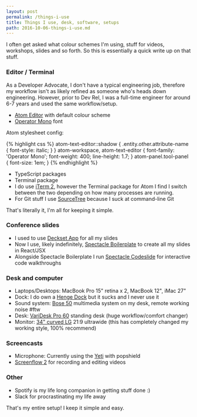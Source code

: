 ```yaml
---
layout: post
permalink: /things-i-use
title: Things I use, desk, software, setups
path: 2016-10-06-things-i-use.md
---
```


I often get asked what colour schemes I'm using, stuff for videos, workshops, slides and so forth. So this is essentially a quick write up on that stuff.

### Editor / Terminal

As a Developer Advocate, I don't have a typical engineering job, therefore my workflow isn't as likely refined as someone who's heads down engineering. However, prior to Dev Rel, I was a full-time engineer for around 6-7 years and used the same workflow/setup.

* [Atom Editor](https://atom.io) with default colour scheme
* [Operator Mono](http://www.typography.com/blog/introducing-operator) font

Atom stylesheet config:

{% highlight css %}
atom-text-editor::shadow {
  .entity.other.attribute-name {
    font-style: italic;
  }
}
atom-workspace,
atom-text-editor {
  font-family: 'Operator Mono';
  font-weight: 400;
  line-height: 1.7;
}
atom-panel.tool-panel {
  font-size: 1em;
}
{% endhighlight %}

* TypeScript packages
* Terminal package
* I do use [iTerm 2](https://www.iterm2.com/), however the Terminal package for Atom I find I switch between the two depending on how many processes are running.
* For Git stuff I use [SourceTree](https://www.sourcetreeapp.com/) because I suck at command-line Git


That's literally it, I'm all for keeping it simple.

### Conference slides

* I used to use [Deckset App](http://www.decksetapp.com/) for all my slides
* Now I use, likely indefinitely, [Spectacle Boilerplate](https://github.com/FormidableLabs/spectacle-boilerplate) to create all my slides in React/JSX
* Alongside Spectacle Boilerplate I run [Spectacle Codeslide](https://github.com/thejameskyle/spectacle-code-slide) for interactive code walkthroughs

### Desk and computer

* Laptops/Desktops: MacBook Pro 15" retina x 2, MacBook 12", iMac 27"
* Dock: I do own a [Henge Dock](https://www.hengedocks.com/) but it sucks and I never use it
* Sound system: [Bose 50](https://www.amazon.co.uk/dp/B00UF6XF2E/ref=pe_1909131_77697001_tnp_email_TE_AMZLdp_1) multimedia system on my desk, remote working noise #ftw
* Desk: [VariDesk Pro 60](http://www.varidesk.com/product/full-standing-desk-pro-desk-60) standing desk (huge workflow/comfort changer)
* Monitor: [34" curved LG](https://www.amazon.co.uk/dp/B01BFH1AIM/ref=pe_385721_137066351_TE_dp_1) 21:9 ultrawide (this has completely changed my working style, 100% recommend)

### Screencasts

* Microphone: Currently using the [Yeti](http://www.bluemic.com/products/yeti/) with popshield
* [Screenflow 2](http://www.telestream.net/screenflow/overview.htm) for recording and editing videos

### Other

* Spotify is my life long companion in getting stuff done :)
* Slack for procrastinating my life away

That's my entire setup! I keep it simple and easy.
